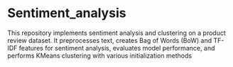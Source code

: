 # Sentiment_analysis
 This repository implements sentiment analysis and clustering on a product review dataset. It preprocesses text, creates Bag of Words (BoW) and TF-IDF features for sentiment analysis, evaluates model performance, and performs KMeans clustering with various initialization methods
